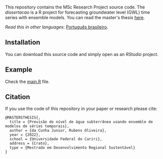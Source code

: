 This repository contains the MSc Research Project source code. The *dissertacao* is a R project for forecasting groundwater level (GWL) time series with ensemble models. You can read the master's thesis [here](http://sites.ufca.edu.br/proder/wp-content/uploads/sites/19/2022/10/Dissertao_Mestrado_PRODER_-_Rubens_final.pdf).

*Read this in other languages*: [Português brasileiro](README.br.md).

## Installation

You can download this source code and simply open as an *RStudio* project.

## Example

Check the [main.R](R/main.R) file.

## Citation
If you use the code of this repository in your paper or research please cite:

```
@MASTERSTHESIS{,
  title = {Previsão do nível de água subterrânea usando ensemble de modelos de séries temporais},
  author = {da Cunha Junior, Rubens Oliveira},
  year = {2022},
  school = {Universidade Federal do Cariri},
  address = {Crato},
  type = {Mestrado em Desenvolvimento Regional Sustentável}
}
```
